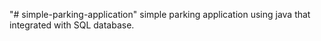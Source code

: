 "# simple-parking-application" 
simple parking application using java that integrated with SQL database.
